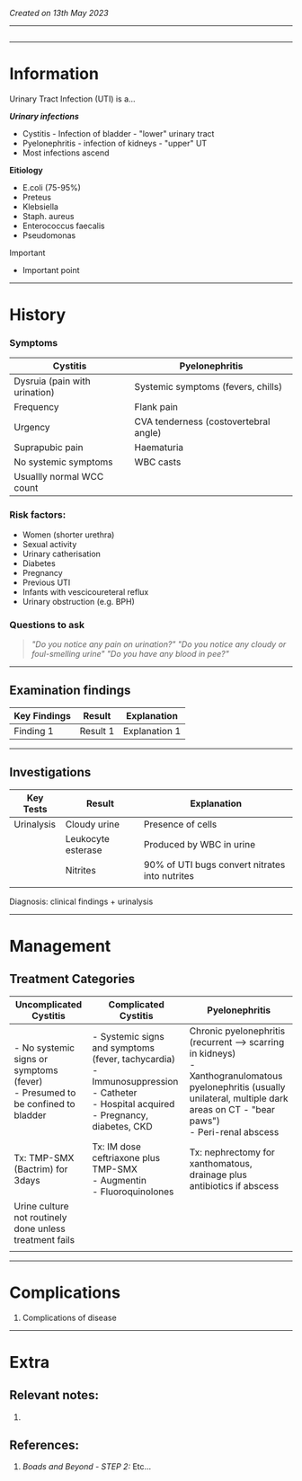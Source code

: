 *Created on 13th May 2023*

---
```toc
```
---

# Information
Urinary Tract Infection (UTI) is a... 

***Urinary infections***
- Cystitis - Infection of bladder - "lower" urinary tract
- Pyelonephritis - infection of kidneys - "upper" UT
- Most infections ascend 

**Eitiology**
- E.coli (75-95%)
- Preteus 
- Klebsiella
- Staph. aureus
- Enterococcus faecalis
- Pseudomonas

> [!Important]
- Important point

--- 
# History
### Symptoms
| Cystitis                      | Pyelonephritis                     |
| ----------------------------- | ---------------------------------- |
| Dysruia (pain with urination) | Systemic symptoms (fevers, chills) |
| Frequency                     | Flank pain                         |
| Urgency                       | CVA tenderness  (costovertebral angle)                   |
| Suprapubic pain               | Haematuria                         |
| No systemic symptoms          |  WBC casts                                  |
| Usuallly normal WCC count     |                                    |

### Risk factors:
- Women (shorter urethra)
- Sexual activity
- Urinary catherisation
- Diabetes
- Pregnancy
- Previous UTI
- Infants with vescicoureteral reflux
- Urinary obstruction (e.g. BPH)

### Questions to ask
>*"Do you notice any pain on urination?"*
>*"Do you notice any cloudy or foul-smelling urine"
>"Do you have any blood in pee?"*

---

## Examination findings
| Key Findings | Result   | Explanation   |
| ------------ | -------- | ------------- |
| Finding 1    | Result 1 | Explanation 1 |


---

## Investigations
| Key Tests  | Result             | Explanation                                    |
| ---------- | ------------------ | ---------------------------------------------- |
| Urinalysis | Cloudy urine       | Presence of cells                              |
|            | Leukocyte esterase | Produced by WBC in urine                       |
|            | Nitrites           | 90% of UTI bugs convert nitrates into nutrites |
|            |                    |                                                |

Diagnosis: clinical findings + urinalysis

---

# Management
## Treatment Categories

| Uncomplicated Cystitis                                                           | Complicated Cystitis                                                                                                                          | Pyelonephritis |
| -------------------------------------------------------------------------------- | --------------------------------------------------------------------------------------------------------------------------------------------- | -------------- |
| - No systemic signs or symptoms (fever)<br> - Presumed to be confined to bladder | - Systemic signs and symptoms (fever, tachycardia)<br>- Immunosuppression<br>- Catheter<br>- Hospital acquired <br>- Pregnancy, diabetes, CKD | Chronic pyelonephritis (recurrent --> scarring in kidneys) <br>- Xanthogranulomatous pyelonephritis (usually unilateral, multiple dark areas on CT - "bear paws")<br>- Peri-renal abscess              |
| Tx: TMP-SMX (Bactrim) for 3days                                                  | Tx:   IM dose ceftriaxone plus TMP-SMX<br>- Augmentin<br>- Fluoroquinolones                                                                   | Tx: nephrectomy for xanthomatous, drainage plus antibiotics if abscess           |
| Urine culture not routinely done unless treatment fails                          |                                                                                                                                               |                |
|                                                                                  |                                                                                                                                               |                |


---

# Complications
1. Complications of disease

---

# Extra
## Relevant notes:
1. 
## References:
1. *Boads and Beyond - STEP 2:* Etc...